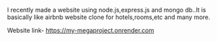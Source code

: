 I recently made a website using node.js,express.js and mongo db..It is basically like airbnb website clone for hotels,rooms,etc and many more. 

Website link- https://my-megaproject.onrender.com
